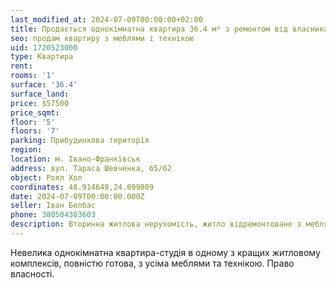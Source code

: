 ```yaml
---
last_modified_at: 2024-07-09T00:00:00+02:00
title: Продається однокімнатна квартира 36.4 м² з ремонтом від власника в центрі на Т. Шевченка
seo: продам квартиру з меблями і технікою
uid: 1720523000
type: Квартира
rent:
rooms: '1'
surface: '36.4'
surface_land:
price: $57500
price_sqmt:
floor: '5'
floors: '7'
parking: Прибудинкова територія
region:
location: м. Івано-Франківськ
address: вул. Тараса Шевченка, 65/62
object: Роял Хол
coordinates: 48.914649,24.699809
date: 2024-07-09T00:00:00.000Z
seller: Іван Белбас
phone: 380504303603
description: Вторинна житлова нерухомість, житло відремонтоване з меблями і технікою, придатне і готове для проживання
---
```


Невелика однокімнатна квартира-студія в одному з кращих житловому комплексів, повністю готова, з усіма меблями та технікою. Право власності.
